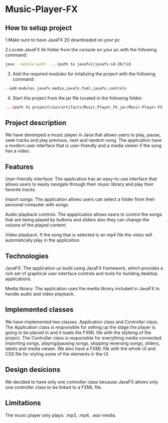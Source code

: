 # Music-Player-FX

## How to setup project

1.Make sure to have JavaFX 20 downloaded on your pc

2.Locate JavaFX lib folder from the console on your pc with the following command:
```bash
java --module-path  ...(path to javafx)/javafx-sd-20/lib 
``` 
3. Add the required modules for initalizing the project with the following command: 
```bash
--add-modules javafx.media,javafx.fxml,javafx.controls
```
4. Start the project from the jar file located in the following folder: 
```bash
...(path to project)/out/artifacts/Music_Player_FX_jar/Music-Player-FX.jar
```

## Project description

We have developed a music player in Java that allows users to play, pause, seek tracks and play previous, next and random song. The application have a modern user interface that is user-friendly and a media viewer if the song has a video.

## Features

User-friendly interface: The application has an easy-to-use interface that allows users to easily navigate through their music library and play their favorite tracks.

Import songs: The application allows users can select a folder from their personal computer with songs.

Audio playback controls: The appplication allows users to control the songs that are being played by buttons and sliders also they can change the volume of the played content.

Video playback: If the song that is selected is an mp4 file the video will automatically play in the application. 

## Technologies

JavaFX: The application us build using JavaFX framework, which provides a rich set of graphical user interface controls and tools for building desktop applications.

Media library: The application uses the media library included in JavaFX to handle audio and video playback.


## Implemented classes

We have implemented two classes. Application class and Controller class. The Application class is responsible for setting up the stage the player is going to be placed in and it loads the FXML file with the styleing of the project. The Controller class is responsible for everything media connected. Importing songs, playing/pausing songs, skipping reversing songs, sliders, labels and media viewer. We also have a FXML file with the whole UI and CSS file for styling some of the elements in the UI.

## Design desicions 

We decided to have only one controller class because JavaFX allows only one controller class to be linked to a FXML file.

## Limitations 

The music player only plays: .mp3, .mp4, .wav media.
